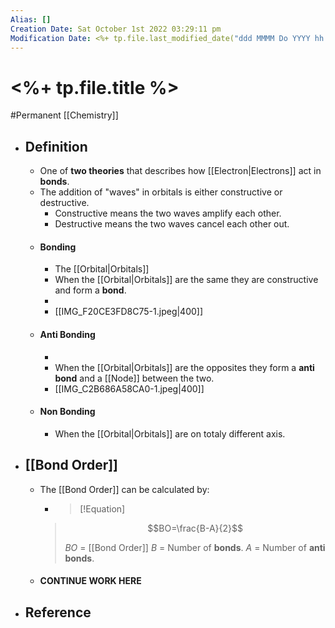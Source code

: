 ```yaml
---
Alias: []
Creation Date: Sat October 1st 2022 03:29:11 pm 
Modification Date: <%+ tp.file.last_modified_date("ddd MMMM Do YYYY hh:mm:ss a") %>
---
```

# <%+ tp.file.title %>
#Permanent [[Chemistry]]

- ## Definition
	- One of **two theories** that describes how [[Electron|Electrons]] act in **bonds**.
	- The addition of "waves" in orbitals is either constructive or destructive.
		- Constructive means the two waves amplify each other.
		- Destructive means the two waves cancel each other out.
	- #### Bonding
		- The [[Orbital|Orbitals]]
		- When the [[Orbital|Orbitals]] are the same they are constructive and form a **bond**.
		- 
		- [[IMG_F20CE3FD8C75-1.jpeg|400]]
	- #### Anti Bonding
		- 
		- When the [[Orbital|Orbitals]] are the opposites they form a **anti bond** and a [[Node]] between the two.
		- [[IMG_C2B686A58CA0-1.jpeg|400]]
	- #### Non Bonding
		- When the [[Orbital|Orbitals]] are on totaly different axis.
- ## [[Bond Order]]
	- The [[Bond Order]] can be calculated by:
	  - > [!Equation]
	  > $$BO=\frac{B-A}{2}$$
	  > 
	  > $BO$ = [[Bond Order]]
	  > $B$ = Number of **bonds**.
	  > $A$ = Number of **anti bonds**.
	- #### CONTINUE WORK HERE
- ## Reference